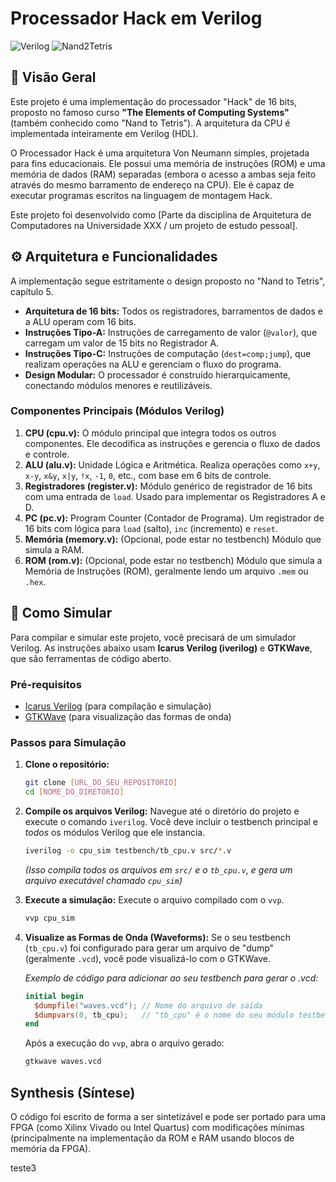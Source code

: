 # Processador Hack em Verilog

![Verilog](https://img.shields.io/badge/Verilog-8E007B?style=for-the-badge&logo=verilog&logoColor=white)
![Nand2Tetris](https://img.shields.io/badge/Nand2Tetris-Curso-orange?style=for-the-badge)

## 📖 Visão Geral

Este projeto é uma implementação do processador "Hack" de 16 bits, proposto no famoso curso **"The Elements of Computing Systems"** (também conhecido como "Nand to Tetris"). A arquitetura da CPU é implementada inteiramente em Verilog (HDL).

O Processador Hack é uma arquitetura Von Neumann simples, projetada para fins educacionais. Ele possui uma memória de instruções (ROM) e uma memória de dados (RAM) separadas (embora o acesso a ambas seja feito através do mesmo barramento de endereço na CPU). Ele é capaz de executar programas escritos na linguagem de montagem Hack.

Este projeto foi desenvolvido como [Parte da disciplina de Arquitetura de Computadores na Universidade XXX / um projeto de estudo pessoal].

## ⚙️ Arquitetura e Funcionalidades

A implementação segue estritamente o design proposto no "Nand to Tetris", capítulo 5.

- **Arquitetura de 16 bits:** Todos os registradores, barramentos de dados e a ALU operam com 16 bits.
- **Instruções Tipo-A:** Instruções de carregamento de valor (`@valor`), que carregam um valor de 15 bits no Registrador A.
- **Instruções Tipo-C:** Instruções de computação (`dest=comp;jump`), que realizam operações na ALU e gerenciam o fluxo do programa.
- **Design Modular:** O processador é construído hierarquicamente, conectando módulos menores e reutilizáveis.

### Componentes Principais (Módulos Verilog)

1.  **CPU (cpu.v):** O módulo principal que integra todos os outros componentes. Ele decodifica as instruções e gerencia o fluxo de dados e controle.
2.  **ALU (alu.v):** Unidade Lógica e Aritmética. Realiza operações como `x+y`, `x-y`, `x&y`, `x|y`, `!x`, `-1`, `0`, etc., com base em 6 bits de controle.
3.  **Registradores (register.v):** Módulo genérico de registrador de 16 bits com uma entrada de `load`. Usado para implementar os Registradores A e D.
4.  **PC (pc.v):** Program Counter (Contador de Programa). Um registrador de 16 bits com lógica para `load` (salto), `inc` (incremento) e `reset`.
5.  **Memória (memory.v):** (Opcional, pode estar no testbench) Módulo que simula a RAM.
6.  **ROM (rom.v):** (Opcional, pode estar no testbench) Módulo que simula a Memória de Instruções (ROM), geralmente lendo um arquivo `.mem` ou `.hex`.

## 🚀 Como Simular

Para compilar e simular este projeto, você precisará de um simulador Verilog. As instruções abaixo usam **Icarus Verilog (iverilog)** e **GTKWave**, que são ferramentas de código aberto.

### Pré-requisitos

- [Icarus Verilog](http://iverilog.icarus.com/) (para compilação e simulação)
- [GTKWave](http://gtkwave.sourceforge.net/) (para visualização das formas de onda)

### Passos para Simulação

1.  **Clone o repositório:**

    ```bash
    git clone [URL_DO_SEU_REPOSITORIO]
    cd [NOME_DO_DIRETORIO]
    ```

2.  **Compile os arquivos Verilog:**
    Navegue até o diretório do projeto e execute o comando `iverilog`. Você deve incluir o testbench principal e _todos_ os módulos Verilog que ele instancia.

    ```bash
    iverilog -o cpu_sim testbench/tb_cpu.v src/*.v
    ```

    _(Isso compila todos os arquivos em `src/` e o `tb_cpu.v`, e gera um arquivo executável chamado `cpu_sim`)_

3.  **Execute a simulação:**
    Execute o arquivo compilado com o `vvp`.

    ```bash
    vvp cpu_sim
    ```

4.  **Visualize as Formas de Onda (Waveforms):**
    Se o seu testbench (`tb_cpu.v`) foi configurado para gerar um arquivo de "dump" (geralmente `.vcd`), você pode visualizá-lo com o GTKWave.

    _Exemplo de código para adicionar ao seu testbench para gerar o .vcd:_

    ```verilog
    initial begin
      $dumpfile("waves.vcd"); // Nome do arquivo de saída
      $dumpvars(0, tb_cpu);   // "tb_cpu" é o nome do seu módulo testbench
    end
    ```

    Após a execução do `vvp`, abra o arquivo gerado:

    ```bash
    gtkwave waves.vcd
    ```

## Synthesis (Síntese)

O código foi escrito de forma a ser sintetizável e pode ser portado para uma FPGA (como Xilinx Vivado ou Intel Quartus) com modificações mínimas (principalmente na implementação da ROM e RAM usando blocos de memória da FPGA).

teste3
